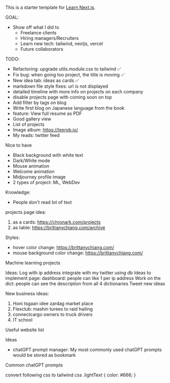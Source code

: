 This is a starter template for [Learn Next.js](https://nextjs.org/learn).

GOAL:
- Show off what I did to
  - Freelance clients
  - Hiring managers/Recruiters
  - Learn new tech: tailwind, nextjs, vercel
  - Future collaborators


TODO:
- Refactoring: upgrade utils.module.css to tailwind ✅
- Fix bug: when going too project, the title is moving ✅
- New idea tab: ideas as cards ✅
- markdown file style fixes: url is not displayed
- detailed timeline with more info on projects on each company
- disable projects page with coming soon on top
- Add filter by tags on blog
- Write first blog on Japanese language from the book
- feature: View full resume as PDF 
- Good gallery view
- List of projects
- Image album: https://leerob.io/ 
- My reads: twitter feed


Nice to have
- Black background with white text
- Dark/White mode
- Mouse animation
- Welcome animation
- Midjourney profile image
- 2 types of project: ML, WebDev


Knowledge:
- People don't read lot of text


projects page idea: 
1. as a cards: https://chronark.com/projects
2. as table: https://brittanychiang.com/archive


Styles:
- hover color change: https://brittanychiang.com/
- mouse background color change: https://brittanychiang.com/

Machine learning projects

Ideas:
Log with ip address
integrate with my twitter using db
Ideas to implement page: dashboard: people can like 1 per ip address 
Work on the dict: people can see the description from all 4 dictionaries
Tweet new ideas

New business ideas:
1. Honi tsgaan idee zardag market place
2. Flexclub: mashin turees to raid hailing
3. connectcargo owners to truck drivers
4. IT school

Useful website list

Ideas
- chatGPT prompt manager: My most commonly used chatGPT prompts would be stored as bookmark


Common chatGPT prompts

convert following css to tailwind css
.lightText {
  color: #666;
}